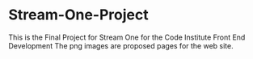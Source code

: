 # Stream-One-Project
This is the Final Project for Stream One for the Code Institute Front End Development
The png images are proposed pages for the web site.
